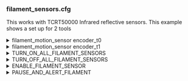 ### filament_sensors.cfg 

This works with TCRT50000 Infrared reflective sensors. This example shows a set up for 2 tools


<details><summary>filament_motion_sensor encoder_t0</summary>

```
[filament_motion_sensor encoder_t0]
switch_pin: EBB0:PB6
detection_length: 10
extruder: extruder
pause_on_runout: True
insert_gcode:
runout_gcode:
 PAUSE_AND_ALERT_FILAMENT T=0 STATE=JAM
```

</details>


<details><summary>filament_motion_sensor encoder_t1</summary>

```
[filament_motion_sensor encoder_t1]
switch_pin: EBB1:PB5
detection_length: 10
extruder: extruder1
pause_on_runout: True
insert_gcode:
runout_gcode:
 PAUSE_AND_ALERT_FILAMENT T=1 STATE=JAM
```

</details>


<details><summary>TURN_ON_ALL_FILAMENT_SENSORS</summary>

```
[gcode_macro TURN_ON_ALL_FILAMENT_SENSORS]
gcode:
        SET_FILAMENT_SENSOR SENSOR=encoder_t0 ENABLE=1
        SET_FILAMENT_SENSOR SENSOR=encoder_t1 ENABLE=1
        M118 ENABLE ALL FILAMENT_SENSORS
```
</details>

<details><summary>TURN_OFF_ALL_FILAMENT_SENSORS</summary>

```                
[gcode_macro TURN_OFF_ALL_FILAMENT_SENSORS]
gcode:
        SET_FILAMENT_SENSOR SENSOR=encoder_t0 ENABLE=0
        SET_FILAMENT_SENSOR SENSOR=encoder_t1 ENABLE=0
        M118 DISABLE ALL FILAMENT_SENSORS
```
</details>

<details><summary>ENABLE_FILAMENT_SENSOR</summary>

```
[gcode_macro ENABLE_FILAMENT_SENSOR]
gcode:
  {% if params.T|int > 0 and params.T|int < 5 %}
         SET_FILAMENT_SENSOR SENSOR=runout_t{params.T} ENABLE=1
         SET_FILAMENT_SENSOR SENSOR=encoder_t{params.T} ENABLE=1
         M118 ENABLE FILAMENT SENSOR T{params.T}
  {% endif %}
```
</details>

<details><summary>PAUSE_AND_ALERT_FILAMENT</summary>

``` 
[gcode_macro PAUSE_AND_ALERT_FILAMENT]
gcode:
        M117 TOOLHEAD T{params.T} {params.STATE}
        SET_PAUSE_TYPE TYPE=2 # Set Pause Type to Filament
        SET_STATUS_LED_ERROR_START T={params.T}
        SET_ENCLOSURE_ERROR_START
        PAUSE
        #SEND_SLACK_MESSAGE MSG="FILAMENT ERROR DETECTED - PRINT PAUSED - PLEASE CHECK. T={params.T}}"
```
</details>


